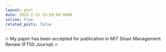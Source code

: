```yaml
---
layout: post
date: 2025-2-25 15:59:00-0400
inline: true
related_posts: false
---
```


:fire: My paper has been accepted for publication in MIT Sloan Management Review (FT50 Journal) :fire:


